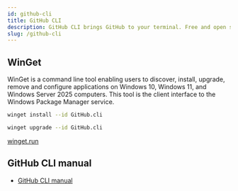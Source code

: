 ```yaml
---
id: github-cli
title: GitHub CLI
description: GitHub CLI brings GitHub to your terminal. Free and open source.
slug: /github-cli
---
```


## WinGet

WinGet is a command line tool enabling users to discover, install, upgrade, remove and configure applications on Windows 10, Windows 11, and Windows Server 2025 computers. This tool is the client interface to the Windows Package Manager service.

```bash
winget install --id GitHub.cli
```

```bash
winget upgrade --id GitHub.cli
```

[winget.run](https://winget.run/)

## GitHub CLI manual

- [GitHub CLI manual](https://cli.github.com/manual/)
